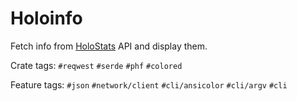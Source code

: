 # Holoinfo

Fetch info from [HoloStats](https://holo.poi.cat/) API and display them.

Crate tags: `#reqwest` `#serde` `#phf` `#colored`

Feature tags: `#json` `#network/client` `#cli/ansicolor` `#cli/argv` `#cli`
